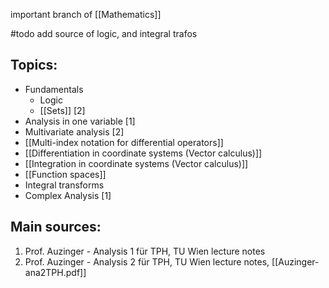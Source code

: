 important branch of [[Mathematics]]


#todo add source of logic, and integral trafos


## Topics:
- Fundamentals
	- Logic
	- [[Sets]] [2]
- Analysis in one variable [1]
- Multivariate analysis [2]
- [[Multi-index notation for differential operators]]
- [[Differentiation in coordinate systems (Vector calculus)]]
- [[Integration in coordinate systems (Vector calculus)]] 
- [[Function spaces]]
- Integral transforms
- Complex Analysis [1]


## Main sources:
1. Prof. Auzinger - Analysis 1 für TPH, TU Wien lecture notes
2. Prof. Auzinger - Analysis 2 für TPH, TU Wien lecture notes, [[Auzinger-ana2TPH.pdf]]

